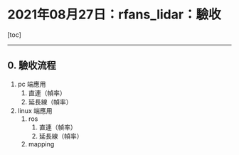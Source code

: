 # 2021年08月27日：rfans_lidar：驗收

[toc]

---

## 0. 驗收流程

1. pc 端應用
   1. 直連（幀率）
   2. 延長線（幀率）
2. linux 端應用
   1. ros
      1. 直連（幀率）
      2. 延長線（幀率）
   2. mapping

